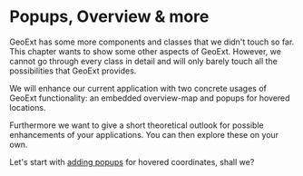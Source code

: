 # Popups, Overview & more

GeoExt has some more components and classes that we didn't touch so far. This chapter wants to show some other aspects of GeoExt. However, we cannot go through every class in detail and will only barely touch all the possibilities that GeoExt provides.

We will enhance our current application with two concrete usages of GeoExt functionality: an embedded overview-map and popups for hovered locations.

Furthermore we want to give a short theoretical outlook for possible enhancements of your applications. You can then explore these on your own.

Let's start with [adding popups](popups.md) for hovered coordinates, shall we?
